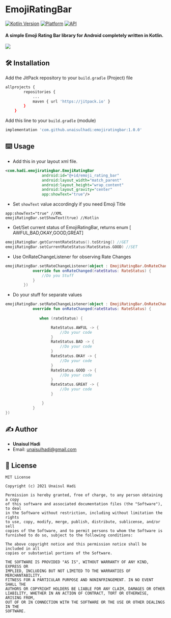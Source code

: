 # EmojiRatingBar
[![Kotlin Version](https://img.shields.io/badge/Kotlin-v1.5.10-blue.svg)](https://kotlinlang.org)  [![Platform](https://img.shields.io/badge/Platform-Android-green.svg?style=flat)](https://www.android.com/) [![API](https://img.shields.io/badge/API-21%2B-brightgreen.svg?style=flat)](https://android-arsenal.com/api?level=21)
<br/>

#### A simple Emoji Rating Bar library for Android completely written in Kotlin.

 <img src="https://raw.githubusercontent.com/unaisulhadi/EmojiRatingBar/master/art/Rating.png">
 
## 🛠 Installation

Add the JitPack repository to your ```build.gradle``` (Project) file
```bash
allprojects {
		repositories {
			...
			maven { url 'https://jitpack.io' }
		}
	}
```

Add this line to your ```build.gradle``` (module)
```bash
implementation 'com.github.unaisulhadi:emojiratingbar:1.0.0'
```

## ⌨️ Usage

- Add this in your layout xml file.

```xml
<com.hadi.emojiratingbar.EmojiRatingBar
                android:id="@+id/emoji_rating_bar"
                android:layout_width="match_parent"
                android:layout_height="wrap_content"
                android:layout_gravity="center"
                app:showText="true"/>
```
- Set ```showText``` value accordingly if you need Emoji Title
```
app:showText="true" //XML
emojiRatingBar.setShowText(true) //Kotlin
```
- Get/Set current status of EmojiRatingBar, returns enum 
[ AWFUL,BAD,OKAY,GOOD,GREAT]
```kotlin
emojiRatingBar.getCurrentRateStatus().toString() //GET
emojiRatingBar.setCurrentRateStatus(RateStatus.GOOD) //SET

```
- Use OnRateChangeListener for observing Rate Changes
```kotlin
emojiRatingBar.setRateChangeListener(object : EmojiRatingBar.OnRateChangeListener {
            override fun onRateChanged(rateStatus: RateStatus) {
                //Do you Stuff
            }
        })
```
- Do your stuff for separate values
```kotlin
emojiRatingBar.setRateChangeListener(object : EmojiRatingBar.OnRateChangeListener {
            override fun onRateChanged(rateStatus: RateStatus) {
               
               when (rateStatus) {

                    RateStatus.AWFUL -> {
                        //Do your code
                    }
                    RateStatus.BAD -> {
                        //Do your code
                    }
                    RateStatus.OKAY -> {
                        //Do your code
                    }
                    RateStatus.GOOD -> {
                        //Do your code
                    }
                    RateStatus.GREAT -> {
                        //Do your code
                    }

                }
            }
})
 ```

## ✍️ Author
* <b>Unaisul Hadi</b>
* Email: unaisulhadi@gmail.com


## 📝 License

```
MIT License

Copyright (c) 2021 Unaisul Hadi

Permission is hereby granted, free of charge, to any person obtaining a copy
of this software and associated documentation files (the "Software"), to deal
in the Software without restriction, including without limitation the rights
to use, copy, modify, merge, publish, distribute, sublicense, and/or sell
copies of the Software, and to permit persons to whom the Software is
furnished to do so, subject to the following conditions:

The above copyright notice and this permission notice shall be included in all
copies or substantial portions of the Software.

THE SOFTWARE IS PROVIDED "AS IS", WITHOUT WARRANTY OF ANY KIND, EXPRESS OR
IMPLIED, INCLUDING BUT NOT LIMITED TO THE WARRANTIES OF MERCHANTABILITY,
FITNESS FOR A PARTICULAR PURPOSE AND NONINFRINGEMENT. IN NO EVENT SHALL THE
AUTHORS OR COPYRIGHT HOLDERS BE LIABLE FOR ANY CLAIM, DAMAGES OR OTHER
LIABILITY, WHETHER IN AN ACTION OF CONTRACT, TORT OR OTHERWISE, ARISING FROM,
OUT OF OR IN CONNECTION WITH THE SOFTWARE OR THE USE OR OTHER DEALINGS IN THE
SOFTWARE.
```
